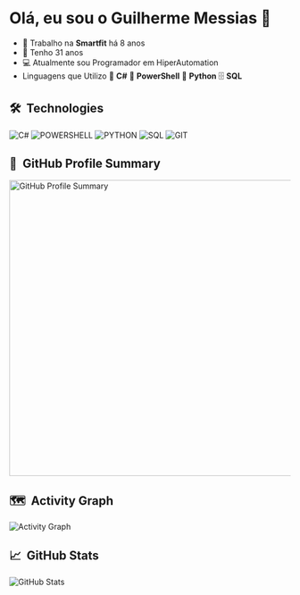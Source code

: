 # Olá, eu sou o Guilherme Messias 👋

- 🔭 Trabalho na **Smartfit** há 8 anos  
- 🎂 Tenho 31 anos  
- 💻 Atualmente sou Programador em HiperAutomation
- Linguagens que Utilizo  💜 **C#** 🔵 **PowerShell** 🐍 **Python** 🗄️ **SQL**

## 🛠 &nbsp;Technologies
<p>
    <img align="center" alt="C#" src="https://img.shields.io/badge/C%23-68217A?style=for-the-badge&logo=csharp&logoColor=white">
    <img align="center" alt="POWERSHELL" src="https://img.shields.io/badge/PowerShell-1F3B73?style=for-the-badge&logo=powershell&logoColor=white">
    <img align="center" alt="PYTHON" src="https://img.shields.io/badge/Python-3776AB?style=for-the-badge&logo=python&logoColor=white">
    <img align="center" alt="SQL" src="https://img.shields.io/badge/SQL-336791?style=for-the-badge&logo=postgresql&logoColor=white">
    <img align="center" alt="GIT"src="https://img.shields.io/badge/GitHub-100000?style=for-the-badge&logo=github&logoColor=white">
</p>

## 🌟 &nbsp;GitHub Profile Summary
<img width="530em" src="https://github-profile-summary-cards.vercel.app/api/cards/profile-details?username=gui-messias-melo&theme=radical" alt="GitHub Profile Summary"/>

## 🗺️ &nbsp;Activity Graph
<img src="https://github-readme-activity-graph.vercel.app/graph?username=gui-messias-melo&theme=tokyo-night" alt="Activity Graph"/>

## 📈 &nbsp;GitHub Stats
<img src="https://github-readme-stats.vercel.app/api?username=gui-messias-melo&show_icons=true&include_all_commits=true&count_private=true&theme=onedark" alt="GitHub Stats"/>